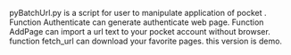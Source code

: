 pyBatchUrl.py is a script for user to manipulate application of  pocket .
Function  Authenticate can generate authenticate web page.
Function AddPage can import a url text to your pocket account without browser.
function fetch_url can download your favorite pages.
this version is demo.
